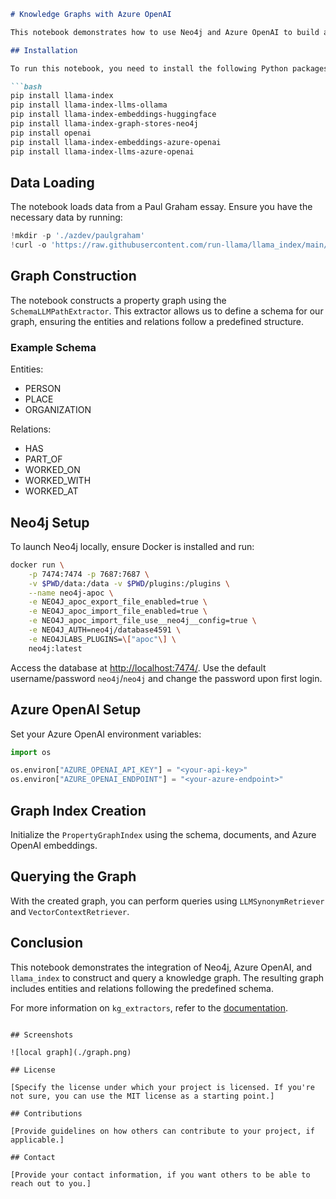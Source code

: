 

```markdown
# Knowledge Graphs with Azure OpenAI

This notebook demonstrates how to use Neo4j and Azure OpenAI to build a property graph. The example uses the `SchemaLLMPathExtractor` to specify an exact schema containing possible entity types, relation types, and defining how they can be connected together.

## Installation

To run this notebook, you need to install the following Python packages:

```bash
pip install llama-index
pip install llama-index-llms-ollama
pip install llama-index-embeddings-huggingface
pip install llama-index-graph-stores-neo4j
pip install openai
pip install llama-index-embeddings-azure-openai
pip install llama-index-llms-azure-openai
```

## Data Loading

The notebook loads data from a Paul Graham essay. Ensure you have the necessary data by running:

```python
!mkdir -p './azdev/paulgraham'
!curl -o 'https://raw.githubusercontent.com/run-llama/llama_index/main/docs/docs/examples/data/paul_graham/paul_graham_essay.txt' -O 'data/paul_graham/paul_graham_essay.txt'
```

## Graph Construction

The notebook constructs a property graph using the `SchemaLLMPathExtractor`. This extractor allows us to define a schema for our graph, ensuring the entities and relations follow a predefined structure.

### Example Schema

Entities:
- PERSON
- PLACE
- ORGANIZATION

Relations:
- HAS
- PART_OF
- WORKED_ON
- WORKED_WITH
- WORKED_AT

## Neo4j Setup

To launch Neo4j locally, ensure Docker is installed and run:

```bash
docker run \
    -p 7474:7474 -p 7687:7687 \
    -v $PWD/data:/data -v $PWD/plugins:/plugins \
    --name neo4j-apoc \
    -e NEO4J_apoc_export_file_enabled=true \
    -e NEO4J_apoc_import_file_enabled=true \
    -e NEO4J_apoc_import_file_use__neo4j__config=true \
    -e NEO4J_AUTH=neo4j/database4591 \
    -e NEO4JLABS_PLUGINS=\["apoc"\] \
    neo4j:latest
```

Access the database at [http://localhost:7474/](http://localhost:7474/). Use the default username/password `neo4j`/`neo4j` and change the password upon first login.

## Azure OpenAI Setup

Set your Azure OpenAI environment variables:

```python
import os

os.environ["AZURE_OPENAI_API_KEY"] = "<your-api-key>"
os.environ["AZURE_OPENAI_ENDPOINT"] = "<your-azure-endpoint>"
```

## Graph Index Creation

Initialize the `PropertyGraphIndex` using the schema, documents, and Azure OpenAI embeddings.

## Querying the Graph

With the created graph, you can perform queries using `LLMSynonymRetriever` and `VectorContextRetriever`.

## Conclusion

This notebook demonstrates the integration of Neo4j, Azure OpenAI, and `llama_index` to construct and query a knowledge graph. The resulting graph includes entities and relations following the predefined schema.

For more information on `kg_extractors`, refer to the [documentation](../../module_guides/indexing/lpg_index_guide.md#construction).
```

## Screenshots

![local graph](./graph.png)

## License

[Specify the license under which your project is licensed. If you're not sure, you can use the MIT license as a starting point.]

## Contributions

[Provide guidelines on how others can contribute to your project, if applicable.]

## Contact

[Provide your contact information, if you want others to be able to reach out to you.]

